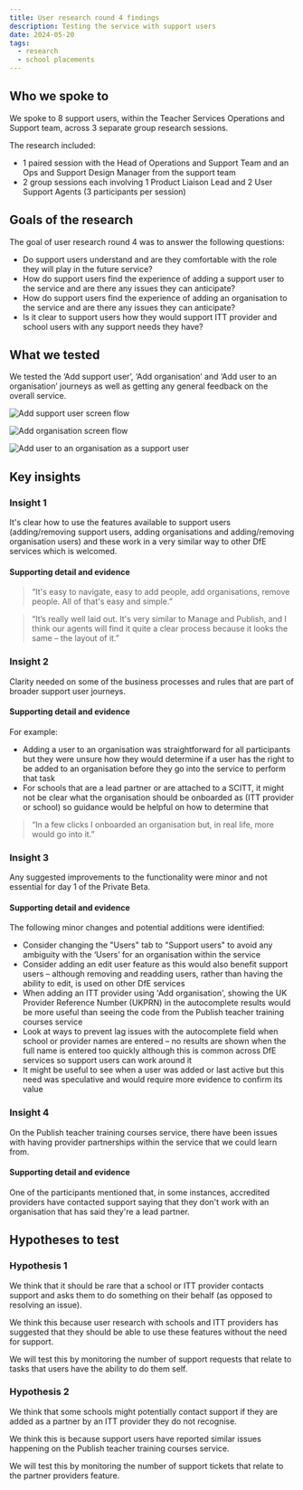 ```yaml
---
title: User research round 4 findings
description: Testing the service with support users
date: 2024-05-20
tags:
  - research
  - school placements
---
```

## Who we spoke to

We spoke to 8 support users, within the Teacher Services Operations and Support team, across 3 separate group research sessions.

The research included:

- 1 paired session with the Head of Operations and Support Team and an Ops and Support Design Manager from the support team
- 2 group sessions each involving 1 Product Liaison Lead and 2 User Support Agents (3 participants per session)

## Goals of the research

The goal of user research round 4 was to answer the following questions:

- Do support users understand and are they comfortable with the role they will play in the future service?
- How do support users find the experience of adding a support user to the service and are there any issues they can anticipate?
- How do support users find the experience of adding an organisation to the service and are there any issues they can anticipate?
- Is it clear to support users how they would support ITT provider and school users with any support needs they have?

## What we tested

We tested the ‘Add support user’, ‘Add organisation’ and ‘Add user to an organisation’ journeys as well as getting any general feedback on the overall service.

![Add support user screen flow](support-add-user--flow.png "Add support user screen flow")

![Add organisation screen flow](support-add-organisation--flow.png "Add organisation screen flow")

![Add user to an organisation as a support user](support-add-organisation-user--flow.png "Add user to an organisation as a support user")

## Key insights

### Insight 1

It's clear how to use the features available to support users (adding/removing support users, adding organisations and adding/removing organisation users) and these work in a very similar way to other DfE services which is welcomed.

#### Supporting detail and evidence

> “It's easy to navigate, easy to add people, add organisations, remove people. All of that's easy and simple.”

> “It’s really well laid out. It's very similar to Manage and Publish, and I think our agents will find it quite a clear process because it looks the same – the layout of it.”

### Insight 2

Clarity needed on some of the business processes and rules that are part of broader support user journeys.

#### Supporting detail and evidence

For example:

- Adding a user to an organisation was straightforward for all participants but they were unsure how they would determine if a user has the right to be added to an organisation before they go into the service to perform that task
- For schools that are a lead partner or are attached to a SCITT, it might not be clear what the organisation should be onboarded as (ITT provider or school) so guidance would be helpful on how to determine that

> “In a few clicks I onboarded an organisation but, in real life, more would go into it.”

### Insight 3

Any suggested improvements to the functionality were minor and not essential for day 1 of the Private Beta.

#### Supporting detail and evidence

The following minor changes and potential additions were identified:

- Consider changing the "Users" tab to "Support users" to avoid any ambiguity with the ‘Users’ for an organisation within the service
- Consider adding an edit user feature as this would also benefit support users – although removing and readding users, rather than having the ability to edit, is used on other DfE services
- When adding an ITT provider using 'Add organisation', showing the UK Provider Reference Number (UKPRN) in the autocomplete results would be more useful than seeing the code from the Publish teacher training courses service
- Look at ways to prevent lag issues with the autocomplete field when school or provider names are entered – no results are shown when the full name is entered too quickly although this is common across DfE services so support users can work around it
- It might be useful to see when a user was added or last active but this need was speculative and would require more evidence to confirm its value

### Insight 4

On the Publish teacher training courses service, there have been issues with having provider partnerships within the service that we could learn from.

#### Supporting detail and evidence

One of the participants mentioned that, in some instances, accredited providers have contacted support saying that they don't work with an organisation that has said they're a lead partner.

## Hypotheses to test

### Hypothesis 1

We think that it should be rare that a school or ITT provider contacts support and asks them to do something on their behalf (as opposed to resolving an issue).

We think this because user research with schools and ITT providers has suggested that they should be able to use these features without the need for support.

We will test this by monitoring the number of support requests that relate to tasks that users have the ability to do them self.

### Hypothesis 2

We think that some schools might potentially contact support if they are added as a partner by an ITT provider they do not recognise.

We think this is because support users have reported similar issues happening on the Publish teacher training courses service.

We will test this by monitoring the number of support tickets that relate to the partner providers feature.
